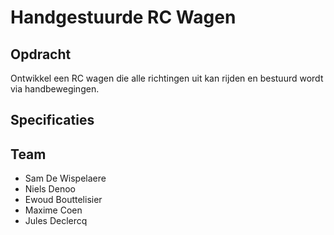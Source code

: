 # Handgestuurde RC Wagen

## Opdracht

Ontwikkel een RC wagen die alle richtingen uit kan rijden en bestuurd wordt via handbewegingen.

## Specificaties

## Team
- Sam De Wispelaere
- Niels Denoo
- Ewoud Bouttelisier
- Maxime Coen   
- Jules Declercq
